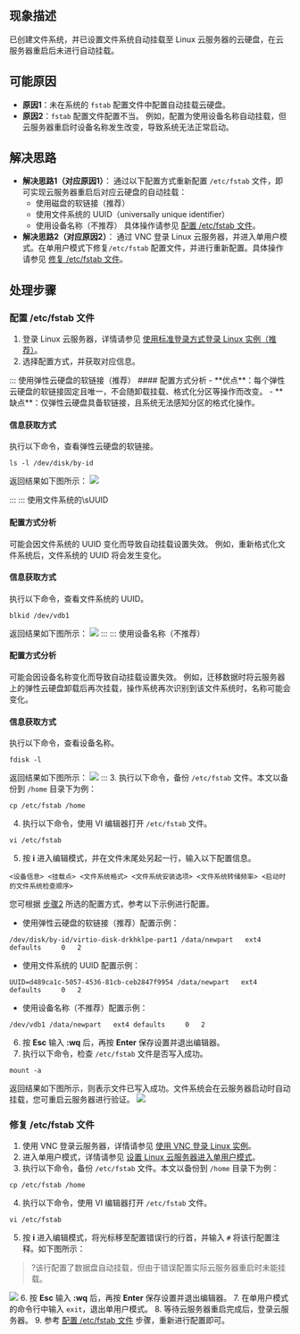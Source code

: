 ## 现象描述
已创建文件系统，并已设置文件系统自动挂载至 Linux 云服务器的云硬盘，在云服务器重启后未进行自动挂载。

## 可能原因
- **原因1**：未在系统的 `fstab` 配置文件中配置自动挂载云硬盘。
- **原因2**：`fstab` 配置文件配置不当。
例如，配置为使用设备名称自动挂载，但云服务器重启时设备名称发生改变，导致系统无法正常启动。

## 解决思路
- **解决思路1（对应原因1）**：
通过以下配置方式重新配置 `/etc/fstab` 文件，即可实现云服务器重启后对应云硬盘的自动挂载：
	- 使用磁盘的软链接（推荐）
	- 使用文件系统的 UUID（universally unique identifier）
	- 使用设备名称（不推荐）
	具体操作请参见 [配置 /etc/fstab 文件](#ConfigurationFile)。
- **解决思路2（对应原因2）**：
通过 VNC 登录 Linux 云服务器，并进入单用户模式。在单用户模式下修复`/etc/fstab` 配置文件，并进行重新配置。具体操作请参见 [修复 /etc/fstab 文件](#RepairConfiguration)。


## 处理步骤
### 配置 /etc/fstab 文件[](id:ConfigurationFile)
1. 登录 Linux 云服务器，详情请参见 [使用标准登录方式登录 Linux 实例（推荐）](https://intl.cloud.tencent.com/document/product/213/5436)。
2. 选择配置方式，并获取对应信息。[](id:Step2)
<dx-tabs>
::: 使用弹性云硬盘的软链接（推荐）
#### 配置方式分析
- **优点**：每个弹性云硬盘的软链接固定且唯一，不会随卸载挂载、格式化分区等操作而改变。
- **缺点**：仅弹性云硬盘具备软链接，且系统无法感知分区的格式化操作。

#### 信息获取方式
执行以下命令，查看弹性云硬盘的软链接。
```plaintext
ls -l /dev/disk/by-id
```
返回结果如下图所示：
![](https://main.qcloudimg.com/raw/99c7d8362b4313a0366adace46563bb7.png)

:::
::: 使用文件系统的\sUUID
#### 配置方式分析
可能会因文件系统的 UUID 变化而导致自动挂载设置失效。
例如，重新格式化文件系统后，文件系统的 UUID 将会发生变化。

#### 信息获取方式
执行以下命令，查看文件系统的 UUID。
```plaintext
blkid /dev/vdb1
```
返回结果如下图所示：
![](https://main.qcloudimg.com/raw/a1f6204b8f95f71609571612ff45aa42.png)
:::
::: 使用设备名称（不推荐）

#### 配置方式分析
可能会因设备名称变化而导致自动挂载设置失效。
例如，迁移数据时将云服务器上的弹性云硬盘卸载后再次挂载，操作系统再次识别到该文件系统时，名称可能会变化。

#### 信息获取方式
执行以下命令，查看设备名称。
```plaintext
fdisk -l
```
返回结果如下图所示：
![](https://main.qcloudimg.com/raw/1d09eba0c658fed0e9f5303e273b5539.png)
:::
</dx-tabs>
3. 执行以下命令，备份 `/etc/fstab` 文件。本文以备份到 `/home` 目录下为例：
```plaintext
cp /etc/fstab /home
```
4. 执行以下命令，使用 VI 编辑器打开 `/etc/fstab` 文件。
```plaintext
vi /etc/fstab
```
5. 按 **i** 进入编辑模式，并在文件末尾处另起一行，输入以下配置信息。
```plaintext
<设备信息> <挂载点> <文件系统格式> <文件系统安装选项> <文件系统转储频率> <启动时的文件系统检查顺序>
```
您可根据 [步骤2](#Step2) 所选的配置方式，参考以下示例进行配置。
 - 使用弹性云硬盘的软链接（推荐）配置示例：
```plaintext
/dev/disk/by-id/virtio-disk-drkhklpe-part1 /data/newpart   ext4 defaults     0   2
```
 - 使用文件系统的 UUID 配置示例：
```plaintext
UUID=d489ca1c-5057-4536-81cb-ceb2847f9954 /data/newpart   ext4 defaults     0   2
```
 - 使用设备名称（不推荐）配置示例：
```plaintext
/dev/vdb1 /data/newpart   ext4 defaults     0   2
```
6. 按 **Esc** 输入 **:wq** 后，再按 **Enter** 保存设置并退出编辑器。
7. 执行以下命令，检查 `/etc/fstab` 文件是否写入成功。
```plaintext
mount -a 
```
返回结果如下图所示，则表示文件已写入成功。文件系统会在云服务器启动时自动挂载，您可重启云服务器进行验证。
![](https://main.qcloudimg.com/raw/4289f335d3373074d7fc799863fba498.png)

### 修复 /etc/fstab 文件[](id:RepairConfiguration)
1. 使用 VNC 登录云服务器，详情请参见 [使用 VNC 登录 Linux 实例](https://intl.cloud.tencent.com/document/product/213/32494)。
2. 进入单用户模式，详情请参见 [设置 Linux 云服务器进入单用户模式](https://intl.cloud.tencent.com/document/product/213/34819)。
3. 执行以下命令，备份 `/etc/fstab` 文件。本文以备份到 `/home` 目录下为例：
```plaintext
cp /etc/fstab /home
```
4. 执行以下命令，使用 VI 编辑器打开 `/etc/fstab` 文件。
```plaintext
vi /etc/fstab
```
5. 按 **i** 进入编辑模式，将光标移至配置错误行的行首，并输入 `#` 将该行配置注释。如下图所示：
>?该行配置了数据盘自动挂载，但由于错误配置实际云服务器重启时未能挂载。
>
 ![](https://main.qcloudimg.com/raw/2e6106588877801aa38fbe4af3dc52a6.png)
6. 按 **Esc** 输入 **:wq** 后，再按 **Enter** 保存设置并退出编辑器。
7. 在单用户模式的命令行中输入 `exit`，退出单用户模式。
8. 等待云服务器重启完成后，登录云服务器。
9. 参考 [配置 /etc/fstab 文件](#ConfigurationFile) 步骤，重新进行配置即可。


